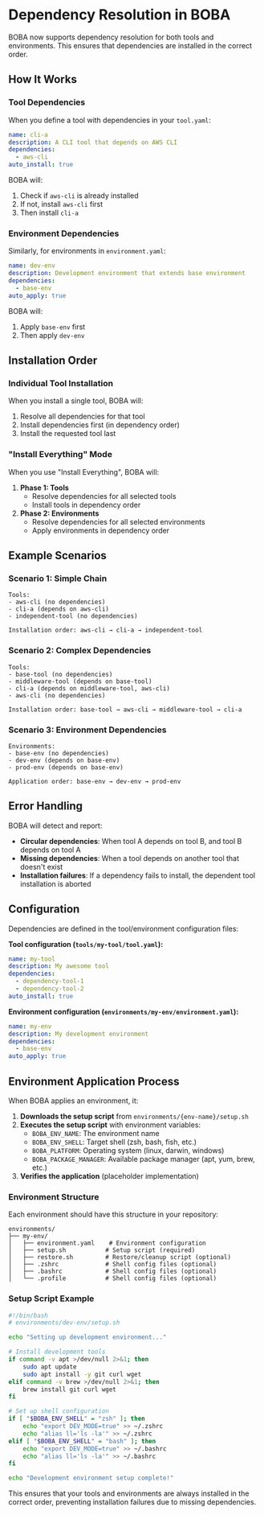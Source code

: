 # Dependency Resolution in BOBA

BOBA now supports dependency resolution for both tools and environments. This ensures that dependencies are installed in the correct order.

## How It Works

### Tool Dependencies

When you define a tool with dependencies in your `tool.yaml`:

```yaml
name: cli-a
description: A CLI tool that depends on AWS CLI
dependencies:
  - aws-cli
auto_install: true
```

BOBA will:
1. Check if `aws-cli` is already installed
2. If not, install `aws-cli` first
3. Then install `cli-a`

### Environment Dependencies

Similarly, for environments in `environment.yaml`:

```yaml
name: dev-env
description: Development environment that extends base environment
dependencies:
  - base-env
auto_apply: true
```

BOBA will:
1. Apply `base-env` first
2. Then apply `dev-env`

## Installation Order

### Individual Tool Installation
When you install a single tool, BOBA will:
1. Resolve all dependencies for that tool
2. Install dependencies first (in dependency order)
3. Install the requested tool last

### "Install Everything" Mode
When you use "Install Everything", BOBA will:
1. **Phase 1: Tools**
   - Resolve dependencies for all selected tools
   - Install tools in dependency order
2. **Phase 2: Environments**
   - Resolve dependencies for all selected environments
   - Apply environments in dependency order

## Example Scenarios

### Scenario 1: Simple Chain
```
Tools:
- aws-cli (no dependencies)
- cli-a (depends on aws-cli)
- independent-tool (no dependencies)

Installation order: aws-cli → cli-a → independent-tool
```

### Scenario 2: Complex Dependencies
```
Tools:
- base-tool (no dependencies)
- middleware-tool (depends on base-tool)
- cli-a (depends on middleware-tool, aws-cli)
- aws-cli (no dependencies)

Installation order: base-tool → aws-cli → middleware-tool → cli-a
```

### Scenario 3: Environment Dependencies
```
Environments:
- base-env (no dependencies)
- dev-env (depends on base-env)
- prod-env (depends on base-env)

Application order: base-env → dev-env → prod-env
```

## Error Handling

BOBA will detect and report:
- **Circular dependencies**: When tool A depends on tool B, and tool B depends on tool A
- **Missing dependencies**: When a tool depends on another tool that doesn't exist
- **Installation failures**: If a dependency fails to install, the dependent tool installation is aborted

## Configuration

Dependencies are defined in the tool/environment configuration files:

**Tool configuration (`tools/my-tool/tool.yaml`):**
```yaml
name: my-tool
description: My awesome tool
dependencies:
  - dependency-tool-1
  - dependency-tool-2
auto_install: true
```

**Environment configuration (`environments/my-env/environment.yaml`):**
```yaml
name: my-env
description: My development environment
dependencies:
  - base-env
auto_apply: true
```

## Environment Application Process

When BOBA applies an environment, it:

1. **Downloads the setup script** from `environments/{env-name}/setup.sh`
2. **Executes the setup script** with environment variables:
   - `BOBA_ENV_NAME`: The environment name
   - `BOBA_ENV_SHELL`: Target shell (zsh, bash, fish, etc.)
   - `BOBA_PLATFORM`: Operating system (linux, darwin, windows)
   - `BOBA_PACKAGE_MANAGER`: Available package manager (apt, yum, brew, etc.)
3. **Verifies the application** (placeholder implementation)

### Environment Structure

Each environment should have this structure in your repository:

```
environments/
├── my-env/
│   ├── environment.yaml    # Environment configuration
│   ├── setup.sh           # Setup script (required)
│   ├── restore.sh         # Restore/cleanup script (optional)
│   ├── .zshrc             # Shell config files (optional)
│   ├── .bashrc            # Shell config files (optional)
│   └── .profile           # Shell config files (optional)
```

### Setup Script Example

```bash
#!/bin/bash
# environments/dev-env/setup.sh

echo "Setting up development environment..."

# Install development tools
if command -v apt >/dev/null 2>&1; then
    sudo apt update
    sudo apt install -y git curl wget
elif command -v brew >/dev/null 2>&1; then
    brew install git curl wget
fi

# Set up shell configuration
if [ "$BOBA_ENV_SHELL" = "zsh" ]; then
    echo "export DEV_MODE=true" >> ~/.zshrc
    echo "alias ll='ls -la'" >> ~/.zshrc
elif [ "$BOBA_ENV_SHELL" = "bash" ]; then
    echo "export DEV_MODE=true" >> ~/.bashrc
    echo "alias ll='ls -la'" >> ~/.bashrc
fi

echo "Development environment setup complete!"
```

This ensures that your tools and environments are always installed in the correct order, preventing installation failures due to missing dependencies.